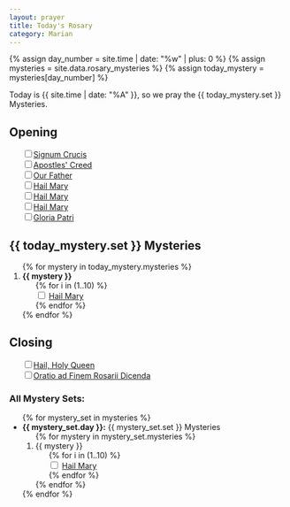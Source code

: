 ```yaml
---
layout: prayer
title: Today's Rosary
category: Marian
---
```

{% assign day_number = site.time | date: "%w" | plus: 0 %}
{% assign mysteries = site.data.rosary_mysteries %}
{% assign today_mystery = mysteries[day_number] %}

Today is {{ site.time | date: "%A" }}, so we pray the {{ today_mystery.set }} Mysteries.

## Opening

<ul style="list-style:none">
  <li><input type="checkbox"/><a href="/prayers/signum-crucis/">Signum Crucis</a></li>
  <li><input type="checkbox"/><a href="/prayers/apostles-creed/">Apostles' Creed</a></li>
  <li><input type="checkbox"/><a href="/prayers/pater-noster/">Our Father</a></li>
  <li><input type="checkbox"/><a href="/prayers/ave-maria/">Hail Mary</a></li>
  <li><input type="checkbox"/><a href="/prayers/ave-maria/">Hail Mary</a></li>
  <li><input type="checkbox"/><a href="/prayers/ave-maria/">Hail Mary</a></li>
  <li><input type="checkbox"/><a href="/prayers/gloria-patri/">Gloria Patri</a></li>
</ul>

## {{ today_mystery.set }} Mysteries

<ol>
{% for mystery in today_mystery.mysteries %}
  <li>
    <strong>{{ mystery }}</strong>
    <ul style="list-style-type: none;">
      {% for i in (1..10) %}
        <li><input type="checkbox" id="hailmary-{{ forloop.parentloop.index }}-{{ forloop.index }}"/>
          <label for="hailmary-{{ forloop.parentloop.index }}-{{ forloop.index }}">
            <a href="/prayers/ave-maria/">Hail Mary</a>
          </label>
        </li>
      {% endfor %}
    </ul>
  </li>
{% endfor %}
</ol>

## Closing

<ul style="list-style:none">
  <li><input type="checkbox"/><a href="/prayers/salve-regina/">Hail, Holy Queen</a></li>
  <li><input type="checkbox"/><a href="/prayers/rosary-end/">Oratio ad Finem Rosarii Dicenda</a></li>
</ul>

### All Mystery Sets:

<ul>
{% for mystery_set in mysteries %}
  <li>
    <strong>{{ mystery_set.day }}:</strong> {{ mystery_set.set }} Mysteries
    <ol>
    {% for mystery in mystery_set.mysteries %}
      <li>
        {{ mystery }}
        <ul style="list-style-type: none;">
          {% for i in (1..10) %}
            <li><input type="checkbox" id="hailmary-all-{{ forloop.parentloop.parentloop.index }}-{{ forloop.parentloop.index }}-{{ forloop.index }}"/>
              <label for="hailmary-all-{{ forloop.parentloop.parentloop.index }}-{{ forloop.parentloop.index }}-{{ forloop.index }}">
                <a href="/prayers/ave-maria/">Hail Mary</a>
              </label>
            </li>
          {% endfor %}
        </ul>
      </li>
    {% endfor %}
    </ol>
  </li>
{% endfor %}
</ul>